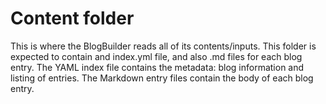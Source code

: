 # Content folder

This is where the BlogBuilder reads all of its contents/inputs.
This folder is expected to contain and index.yml file, and also .md files for each blog entry.
The YAML index file contains the metadata: blog information and listing of entries.
The Markdown entry files contain the body of each blog entry.
 